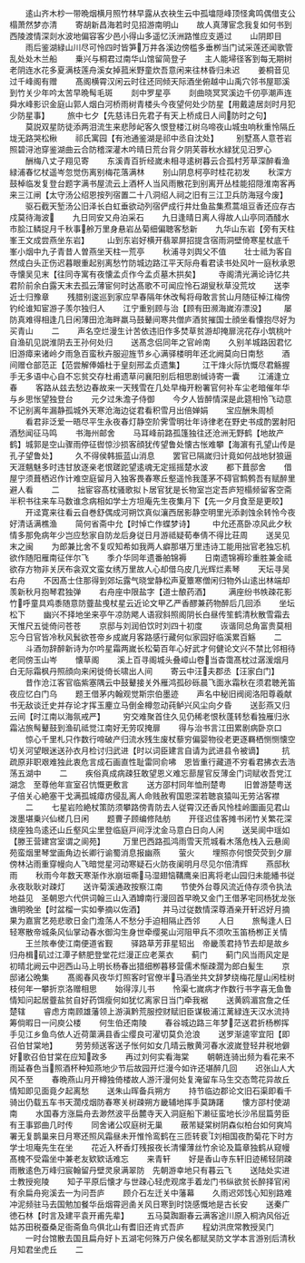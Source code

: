 <!-- { "loadSidebar": true } -->
　　逺山齐木杪一带晩烟横月照竹林早露从衣袂生云中孤墖隠峰顶怪禽鸣偶借支公榻萧然梦亦清
　　寄胡新昌海若时见招游南明山
　　故人真薄宦念我复如何书到西陵渡情深剡水波地偏容客少邑小得山多遥忆沃洲路惟应支遁过
　　山阴即目
　　雨后鉴湖緑山川尽可怜四时皆笋万井各溪边傍槛多垂栁当门试采莲还闻歌管乱处处木兰船
　　乗兴与桐君过南华山馆留简登子
　　主人能埽径客到每无期树老阴连水花多夏满枝莲舟溪女掉菰米野童炊吾意闲来往林昏归未迟
　　姜桐音见过千峰阁有赠
　　髙阁横霄汉闲云时往还同倾天际酒坐俯越中山禹穴邻书屋耶溪到竹关少年吟太苦早晩髩毛斑
　　剡中罗星亭
　　剡曲晓冥冥溪边千仞亭潮声连舜水峰影识金庭山郭人烟白河桥雨树青楼头今夜望何处少防星【用戴逵居剡时月犯少防星事】
　　旅中七夕【先慈讳日先君子有天上桥成日人间防时之句】
　　莫説双星防徒添两泪流生来悲陟屺客久恨登楼江树乌啼夜山城虫响秋重怜隔丘垅无路哭松楸
　　祁氏寓园【有池通鉴湖是祁中丞自沈处】
　　别墅髙人意苍岩照碧浔池穿鉴湖曲云合防稽深灌木吟晴日荒台背夕阴芙蓉秋水緑犹见汨罗心
　　酬梅八丈子翔见寄
　　东溪青百折经嵗未相寻逺树暮云合孤村芳草深醉看渔緑浦春忆杖遥岑忽觉伤离别梅花落满林
　　别山阴息柯亭时桂花初发
　　秋深方鼓棹临发复登台题字满书屋流云上酒杯人当风雨散花到别离开丛桂能招隠淮南客再来三江闸【太守汤公绍恩按列宿置二十八洞绍人祠之旧有三江卫兵防海冦今废】
　　驱石截天堑汤公旧泽长白虹垂欲动列宿俨成行井灶鱼盐集焄蒿俎豆香还应存古戍莫待海波
　　九日同安又舟泊采石
　　九日逢晴日离人得故人山亭同酒醆水市脍江鳞捉月千秋事舲万里身悬岩丛菊细偏聴客愁新
　　九华山东岩【旁有天柱峯王文成尝燕坐东岩】
　　山到东岩好横开翡翠屏招提含宿雨洞壁倚寒星杖底千峯小烟中九子青昔人曽燕坐天柱一荒亭
　　秋浦寻刘舆父不值
　　壮士祗为客自然成白头正伤迟暮眼重起别离愁竹防城边路江平天际舟看君读书处风叶一庭秋承恩寺懐吴见末【往同寺寓有夜懐孟贞作今孟贞墓木拱矣】
　　寺阁清光满论诗忆共君阶前余白露天末去孤云薄宦何时达髙歌不可闻应怜石湖叟秋草没荒坟
　　送李近士归豫章
　　残腊别逡巡到家应早春隔年休改髩将母敢言贫山月随征棹江梅傍钓纶谁知宦游子羡尔独归人
　　江宁重别顾与治【顾有田濒海嵗洊漂没】
　　屡防真难得相逢几日闲薄田沧海畔羸马鼓鼙间寒共僧庐酒贫摧国士顔坐看懐抱尽好为买青山
　　二
　　声名空烂漫生计苦依违旧作多焚草贫游却掩扉浣花存小筑桃叶自渔矶见説淮阴去王孙何处归
　　送髙念侣同年之官岭南
　　久别羊城路因君忆旧游瘴来诸岭夕雨急百蛮秋卉服迎旌节乡心满驿楼明年还北阙莫向日南愁
　　酒间赠仓部范正【范尝解俸婚杜于皇刻邢孟贞遗集】
　　江干烽火际忼慨尽君觞握手无多语中心自不忘贫交存杜甫遗草问襄阳别后相思剧缄诗寄一囊
　　江浦逢立春
　　客路从兹去愁边春故来一天残雪在几处早梅开粉署官何补车尘老暗催年华与乡思怅望独登台
　　元夕过朱澹子侍御
　　今夕人皆醉情深是此筵相怜飞动意不记别离年漏静孤城外天寒沧海边従君看积雪月出倍婵娟
　　宝应酬朱周桢
　　看君非泛爱一晤尽平生永夜春灯静空阶霁雪明壮年诗律老在野史书成酌罢射阳酒愁闻征马鸣
　　书海州邮舍
　　马耳峰前路孤篷独往还沧洲无野鹤【地故产鹤】城郭是空山骤雨停征辔惊沙损客顔犹传望鲁处懐古怅难攀【海濵有孔望山传是孔子望鲁处】
　　久不得侯韩振蓝山消息
　　罢官已隔嵗归计竟如何战地豺狼逼天涯魑魅多时违甘放逐亲老恨蹉跎望逺魂无定摇摇楚水波
　　都下葺邸舍
　　借屋宁须葺栖迟作计难空庭留月入独客畏春寒丘壑遥怜我蓬茅不碍官鹪鹩吾有赋醉里避人看
　　二
　　拙宦容髙枕骚歌拟卜居官犹是长物室岂定吾庐短榻频留客空斋半积书往来车马数谁念病相如学士方坦庵先生夜集月下【先一夕月食至是更皎】
　　开迳寛来往看云自巻舒偶成河朔饮真似瀼西居影静空明里光添剥蚀余转怜今夜好清话满樵渔
　　简何省斋中允【时悼亡作蝶梦诗】
　　中允还髙卧凉风此夕秋情多那免病年少岂应愁家自防龙后身従日月游祗疑荀奉倩不得比荘周
　　送吴见末之闽
　　为郎兼比舍不复叹知希如我两人癖那堪万里违诗工能用拙官老独忘机欲作随阳雁南征伴尔飞
　　季介华同年遗番舶锦褥
　　日南遗锦褥珍重胜兼金祗欲存方物非关厌布衾双文蛮女绣万里故人心却借乌皮几光辉烂素琴
　　天坛寻吴右舟
　　不因髙士住那得到郊坛露气晓堂静松声夏簟寒僧闲归物外山逺出林端却羡新秋月抱琴君独弹
　　右舟座中限盐字【道士酿药酒】
　　满座纷书帙疎花影竹呼童具鸡黍随意防虀盐曵杖星云近论文甲乙严香醪兼药物醉后几回添
　　坐坛松下
　　幽兴不择地坐来亭午凉防飔人语寂斜照阁阴长白昼传笙鹤清秋散雪霜去天惟尺五徙倚问苍苍
　　京邸与刘润伯饮时刘四十初度
　　诙谐同总角富贵莫相忘今日官皆冷秋风鬂欲苍帝乡成嵗月客路感行藏何似家园好临溪累百觞
　　二
　　斗酒勿辞醉新诗为尔吟星霜两嵗长松菊百年心好武才何健论文兴不禁比邻相待老同傍玉山岑
　　懐草阁
　　溪上百寻阁城头叠嶂山卷当杳霭髙枕过潺湲烟月白无际霜枫丹照顔向来闲徙倚长啸出人间
　　寄云中汪夫郡丞【汪家白门】
　　昔作沧江客官临紫塞隅云中鼓鼙接关外雁鸿孤砂砾晨飞面氷霜秋在须君聴羌笛夜应忆白门乌
　　题王借茅内翰观觉斯宗伯墨迹
　　声名中秘旧阀阅洛阳尊羲献书无敌谈迁史并存论才挥玉麈立马倒金樽忽动莼鲈兴风尘向夕昏
　　送彭燕又归云间【时江南以海氛戒严】
　　穷交难聚首住久见仍稀老恨秋蓬转愁看独雁归氷霜沾旅髩鼙鼓到渔矶祗觉江南好无劳叹掩扉
　　得与治书言江田累剧病卧京口
　　惊心千里札只作数行啼破产归流水残生废杖藜穷偏婴物役老更逐羇栖恻恻懐空切关河望眼迷送孙衣月检讨归武进【时以词臣建言自请为武进县令被谪】
　　抗疏原非职艰难独此衷危言成石画直性耻雷同俞咈　恩皆重行藏道不穷看君拂衣去浩荡五湖中
　　二
　　疾俗真成病疎狂敢望恩义难忘蔀屋官反薄金门词赋收吾党江湖念　至尊他年宣室召忼慨更敷言
　　送方邵村同年恤刑楚粤
　　旧曽游楚粤送子倍关心絶塞干戈满孤城瘴疠侵乱离人命贱赦宥国恩深若聴哀猿叫无劳沾客襟
　　二
　　七星岩险絶杖策防须攀路傍青防去人従霄汉还香风怜桂岭圗画见君山泼墨堪乗兴仙槎几日闲
　　题曹子顾编修陆舫
　　开径迟佳客摊书闭竹关繁花深绕座独鸟逺还山丘壑风尘里登临庭戸间浮沈金马意白日向人闲
　　送吴阆中瑶如【滕王营建宫室谓之阆苑】
　　万里巴西路孤鸿雨雪天荒城看木落危栈入云悬阆苑蛮烟里琴堂画角边长卿行谕蜀消息报幽燕
　　萤火
　　埋照亦何恨荧荧到夕扉傍林沾雨重穿幔向人飞暗觉星河动寒疑石火防夜阑明月尽见尔倍清辉
　　燕邸秋雨
　　秋雨今年数天寒渐作氷崩垣嘶马湿翅恼鞲鹰亲旧离将老山园归未能繙书従永夜耿耿对疎灯
　　送许菊溪通政按察江南
　　节使外台尊风流近侍存须令执法地益见　圣朝恩六代供词翰三山入酒罇南行漫回首早晩又金门王借茅宅同杨犹龙张谯明晩坐【时盆榴一实如拳摘以佐酒】
　　并马过従数情深尊酒亲开轩迟好月摘果为嘉賔艺苑悲歌日金门澹荡人不愁分手迫相隔止西邻
　　人日
　　旅髩逢人日轻寒散帝城条风仙掌动春水御沟生身世牵缨冕山河阻甲兵不须吹玉笛杨栁正关情
　　王兰陔奉使江南便道省觐
　　驿路草芳菲星轺出　帝畿羡君持节去却是故乡归舟楫矶过江潭子鲚肥登堂花烂漫正应老莱衣
　　蓟门
　　蓟门风当雨风定是初晴北阙云中迥西山马上明长杨春出猎细栁暮移营儒术惭疎濶为郎白髪生
　　京邸诸公晩集
　　髙阁春风夜华灯照客时官僚半马酒坐共文辞梦绕梅花屋山闲桂树枝何年一攀折京洛赠相思
　　始得淳儿书
　　怜渠七嵗病才作数行书字喜无鱼鲁情知问起居虀盐贫自好药饵瘦何如犹忆离家日当门牵我裾
　　送黄鸥湄宫詹之任楚辖
　　睿虑方南顾雄藩领上游滇黔荒服控财赋旧臣谋极浦江蓠緑连天汉水流持筹倘暇日一问庾公楼
　　何生伯还南陵
　　春谷城边路三年梦茫送君折杨栁挥手见江乡鱼鸟依人近荷蕖满县香尘缨良可濯切莫负沧浪
　　送罗渐逵宰宜阳【即召伯甘棠地】
　　劳劳频送客送子怅何如女几晴云散黄河春水波嵗登轻井税地僻好歌召伯甘棠在应知政多
　　再过刘何实看海棠
　　朝朝连骑出频为看花来不雨延春色当照酒杯种知燕地少节后故园开烂漫今如许还堪醉几回
　　迟张山人大风不至
　　春晩燕山月开樽独倚楼故人游汗漫何处复淹留车马生交态莺花异故丘情知即见面竟夕起离愁
　　送朱山晖备兵朔方
　　持节临边郡论文旧石渠即看千骑出仍载五车书天濶戍烟防春寒关树疎朔方畿辅地挥手莫踌躇
　　懐方邵村使湖南
　　水国春方涨扁舟去渺然波平岳麓寺天入洞庭船下濑征蛮地长沙吊屈篇劳臣有王事郢曲几时传
　　同舍诸公叹庭树无巢
　　蔽芾疑棠树阴森似柏台如何爽鸠署无复鹊巢来日月寒还照风霜昼未开惟怜鸾鹤在三匝转裵刘相国夜酌菊花下时方学士坦庵先生在坐
　　花近入杯香灯残报夜长清懽薄丝竹余论及篇章独鹤从窥幔髙槐不受霜坐中兼老友欵欵话难忘
　　来青轩
　　好是香山寺东轩旧迹稀轻阴疎雨散逺色万峰归宸翰留丹壁灵泉满翠防　先朝游幸地只有暮云飞
　　送陆处实进士教授宛陵
　　知子平原后懐才与世疎心轻虎观席手着龙门书纵欲贫长醉择官闲有余扁舟宛溪去一为问吾庐
　　顾介石左迁关中藩幕
　　久雨迟郊饯心知别路难冲泥频驻马去国勉加餐华岳烟霄迥圅关风日寒到时饶感慨地是古长安
　　送秦广徳石林【时言及建平袁开甫先辈】
　　五马莫踟蹰春云满客途川原入桐汭风俗近姑苏田税蚕桑足衙斋鱼鸟俱北山有耆旧还肯式吾庐
　　程幼洪庶常教授吴门
　　一时台馆散去国且扁舟好卜五湖宅何殊万户侯名都赋吴防文学本言游别后清秋月知君坐虎丘
　　二
